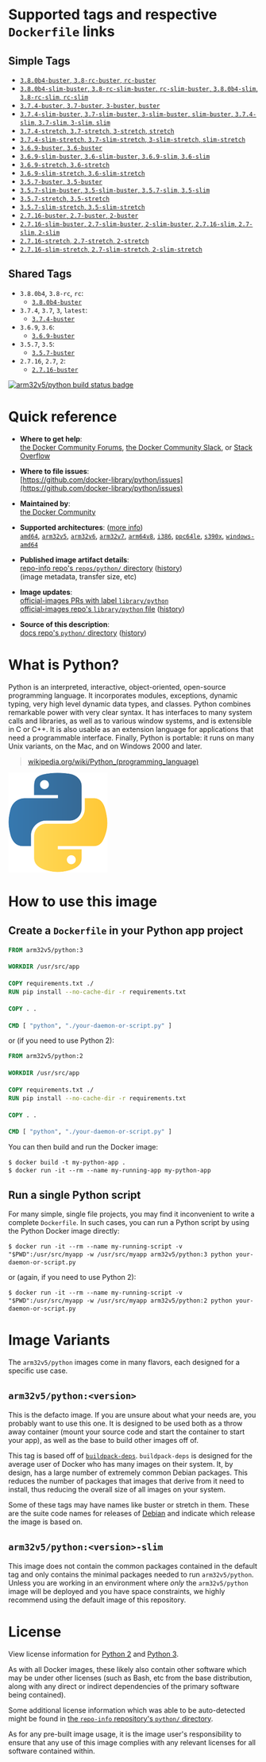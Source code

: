 <!--

********************************************************************************

WARNING:

    DO NOT EDIT "python/README.md"

    IT IS AUTO-GENERATED

    (from the other files in "python/" combined with a set of templates)

********************************************************************************

-->

# Supported tags and respective `Dockerfile` links

## Simple Tags

-	[`3.8.0b4-buster`, `3.8-rc-buster`, `rc-buster`](https://github.com/docker-library/python/blob/5f5b1bfb9466f0ac8fbd7b615b99493532d42ae8/3.8-rc/buster/Dockerfile)
-	[`3.8.0b4-slim-buster`, `3.8-rc-slim-buster`, `rc-slim-buster`, `3.8.0b4-slim`, `3.8-rc-slim`, `rc-slim`](https://github.com/docker-library/python/blob/5f5b1bfb9466f0ac8fbd7b615b99493532d42ae8/3.8-rc/buster/slim/Dockerfile)
-	[`3.7.4-buster`, `3.7-buster`, `3-buster`, `buster`](https://github.com/docker-library/python/blob/c3233a936f58bee7c6899d3e381f23ed12cfc7a8/3.7/buster/Dockerfile)
-	[`3.7.4-slim-buster`, `3.7-slim-buster`, `3-slim-buster`, `slim-buster`, `3.7.4-slim`, `3.7-slim`, `3-slim`, `slim`](https://github.com/docker-library/python/blob/c3233a936f58bee7c6899d3e381f23ed12cfc7a8/3.7/buster/slim/Dockerfile)
-	[`3.7.4-stretch`, `3.7-stretch`, `3-stretch`, `stretch`](https://github.com/docker-library/python/blob/c3233a936f58bee7c6899d3e381f23ed12cfc7a8/3.7/stretch/Dockerfile)
-	[`3.7.4-slim-stretch`, `3.7-slim-stretch`, `3-slim-stretch`, `slim-stretch`](https://github.com/docker-library/python/blob/c3233a936f58bee7c6899d3e381f23ed12cfc7a8/3.7/stretch/slim/Dockerfile)
-	[`3.6.9-buster`, `3.6-buster`](https://github.com/docker-library/python/blob/35566cb6b14961c369e935b85b4c8879e6901ccc/3.6/buster/Dockerfile)
-	[`3.6.9-slim-buster`, `3.6-slim-buster`, `3.6.9-slim`, `3.6-slim`](https://github.com/docker-library/python/blob/35566cb6b14961c369e935b85b4c8879e6901ccc/3.6/buster/slim/Dockerfile)
-	[`3.6.9-stretch`, `3.6-stretch`](https://github.com/docker-library/python/blob/35566cb6b14961c369e935b85b4c8879e6901ccc/3.6/stretch/Dockerfile)
-	[`3.6.9-slim-stretch`, `3.6-slim-stretch`](https://github.com/docker-library/python/blob/35566cb6b14961c369e935b85b4c8879e6901ccc/3.6/stretch/slim/Dockerfile)
-	[`3.5.7-buster`, `3.5-buster`](https://github.com/docker-library/python/blob/e0f2cbdfe6affd5280091cc424ba2480a4447a69/3.5/buster/Dockerfile)
-	[`3.5.7-slim-buster`, `3.5-slim-buster`, `3.5.7-slim`, `3.5-slim`](https://github.com/docker-library/python/blob/e0f2cbdfe6affd5280091cc424ba2480a4447a69/3.5/buster/slim/Dockerfile)
-	[`3.5.7-stretch`, `3.5-stretch`](https://github.com/docker-library/python/blob/e0f2cbdfe6affd5280091cc424ba2480a4447a69/3.5/stretch/Dockerfile)
-	[`3.5.7-slim-stretch`, `3.5-slim-stretch`](https://github.com/docker-library/python/blob/e0f2cbdfe6affd5280091cc424ba2480a4447a69/3.5/stretch/slim/Dockerfile)
-	[`2.7.16-buster`, `2.7-buster`, `2-buster`](https://github.com/docker-library/python/blob/aba58b3895e9f50a1323623c18ebe7c969245abc/2.7/buster/Dockerfile)
-	[`2.7.16-slim-buster`, `2.7-slim-buster`, `2-slim-buster`, `2.7.16-slim`, `2.7-slim`, `2-slim`](https://github.com/docker-library/python/blob/aba58b3895e9f50a1323623c18ebe7c969245abc/2.7/buster/slim/Dockerfile)
-	[`2.7.16-stretch`, `2.7-stretch`, `2-stretch`](https://github.com/docker-library/python/blob/aba58b3895e9f50a1323623c18ebe7c969245abc/2.7/stretch/Dockerfile)
-	[`2.7.16-slim-stretch`, `2.7-slim-stretch`, `2-slim-stretch`](https://github.com/docker-library/python/blob/aba58b3895e9f50a1323623c18ebe7c969245abc/2.7/stretch/slim/Dockerfile)

## Shared Tags

-	`3.8.0b4`, `3.8-rc`, `rc`:
	-	[`3.8.0b4-buster`](https://github.com/docker-library/python/blob/5f5b1bfb9466f0ac8fbd7b615b99493532d42ae8/3.8-rc/buster/Dockerfile)
-	`3.7.4`, `3.7`, `3`, `latest`:
	-	[`3.7.4-buster`](https://github.com/docker-library/python/blob/c3233a936f58bee7c6899d3e381f23ed12cfc7a8/3.7/buster/Dockerfile)
-	`3.6.9`, `3.6`:
	-	[`3.6.9-buster`](https://github.com/docker-library/python/blob/35566cb6b14961c369e935b85b4c8879e6901ccc/3.6/buster/Dockerfile)
-	`3.5.7`, `3.5`:
	-	[`3.5.7-buster`](https://github.com/docker-library/python/blob/e0f2cbdfe6affd5280091cc424ba2480a4447a69/3.5/buster/Dockerfile)
-	`2.7.16`, `2.7`, `2`:
	-	[`2.7.16-buster`](https://github.com/docker-library/python/blob/aba58b3895e9f50a1323623c18ebe7c969245abc/2.7/buster/Dockerfile)

[![arm32v5/python build status badge](https://img.shields.io/jenkins/s/https/doi-janky.infosiftr.net/job/multiarch/job/arm32v5/job/python.svg?label=arm32v5/python%20%20build%20job)](https://doi-janky.infosiftr.net/job/multiarch/job/arm32v5/job/python/)

# Quick reference

-	**Where to get help**:  
	[the Docker Community Forums](https://forums.docker.com/), [the Docker Community Slack](https://blog.docker.com/2016/11/introducing-docker-community-directory-docker-community-slack/), or [Stack Overflow](https://stackoverflow.com/search?tab=newest&q=docker)

-	**Where to file issues**:  
	[https://github.com/docker-library/python/issues](https://github.com/docker-library/python/issues)

-	**Maintained by**:  
	[the Docker Community](https://github.com/docker-library/python)

-	**Supported architectures**: ([more info](https://github.com/docker-library/official-images#architectures-other-than-amd64))  
	[`amd64`](https://hub.docker.com/r/amd64/python/), [`arm32v5`](https://hub.docker.com/r/arm32v5/python/), [`arm32v6`](https://hub.docker.com/r/arm32v6/python/), [`arm32v7`](https://hub.docker.com/r/arm32v7/python/), [`arm64v8`](https://hub.docker.com/r/arm64v8/python/), [`i386`](https://hub.docker.com/r/i386/python/), [`ppc64le`](https://hub.docker.com/r/ppc64le/python/), [`s390x`](https://hub.docker.com/r/s390x/python/), [`windows-amd64`](https://hub.docker.com/r/winamd64/python/)

-	**Published image artifact details**:  
	[repo-info repo's `repos/python/` directory](https://github.com/docker-library/repo-info/blob/master/repos/python) ([history](https://github.com/docker-library/repo-info/commits/master/repos/python))  
	(image metadata, transfer size, etc)

-	**Image updates**:  
	[official-images PRs with label `library/python`](https://github.com/docker-library/official-images/pulls?q=label%3Alibrary%2Fpython)  
	[official-images repo's `library/python` file](https://github.com/docker-library/official-images/blob/master/library/python) ([history](https://github.com/docker-library/official-images/commits/master/library/python))

-	**Source of this description**:  
	[docs repo's `python/` directory](https://github.com/docker-library/docs/tree/master/python) ([history](https://github.com/docker-library/docs/commits/master/python))

# What is Python?

Python is an interpreted, interactive, object-oriented, open-source programming language. It incorporates modules, exceptions, dynamic typing, very high level dynamic data types, and classes. Python combines remarkable power with very clear syntax. It has interfaces to many system calls and libraries, as well as to various window systems, and is extensible in C or C++. It is also usable as an extension language for applications that need a programmable interface. Finally, Python is portable: it runs on many Unix variants, on the Mac, and on Windows 2000 and later.

> [wikipedia.org/wiki/Python_(programming_language)](https://en.wikipedia.org/wiki/Python_%28programming_language%29)

![logo](https://raw.githubusercontent.com/docker-library/docs/01c12653951b2fe592c1f93a13b4e289ada0e3a1/python/logo.png)

# How to use this image

## Create a `Dockerfile` in your Python app project

```dockerfile
FROM arm32v5/python:3

WORKDIR /usr/src/app

COPY requirements.txt ./
RUN pip install --no-cache-dir -r requirements.txt

COPY . .

CMD [ "python", "./your-daemon-or-script.py" ]
```

or (if you need to use Python 2):

```dockerfile
FROM arm32v5/python:2

WORKDIR /usr/src/app

COPY requirements.txt ./
RUN pip install --no-cache-dir -r requirements.txt

COPY . .

CMD [ "python", "./your-daemon-or-script.py" ]
```

You can then build and run the Docker image:

```console
$ docker build -t my-python-app .
$ docker run -it --rm --name my-running-app my-python-app
```

## Run a single Python script

For many simple, single file projects, you may find it inconvenient to write a complete `Dockerfile`. In such cases, you can run a Python script by using the Python Docker image directly:

```console
$ docker run -it --rm --name my-running-script -v "$PWD":/usr/src/myapp -w /usr/src/myapp arm32v5/python:3 python your-daemon-or-script.py
```

or (again, if you need to use Python 2):

```console
$ docker run -it --rm --name my-running-script -v "$PWD":/usr/src/myapp -w /usr/src/myapp arm32v5/python:2 python your-daemon-or-script.py
```

# Image Variants

The `arm32v5/python` images come in many flavors, each designed for a specific use case.

## `arm32v5/python:<version>`

This is the defacto image. If you are unsure about what your needs are, you probably want to use this one. It is designed to be used both as a throw away container (mount your source code and start the container to start your app), as well as the base to build other images off of.

This tag is based off of [`buildpack-deps`](https://hub.docker.com/_/buildpack-deps/). `buildpack-deps` is designed for the average user of Docker who has many images on their system. It, by design, has a large number of extremely common Debian packages. This reduces the number of packages that images that derive from it need to install, thus reducing the overall size of all images on your system.

Some of these tags may have names like buster or stretch in them. These are the suite code names for releases of [Debian](https://wiki.debian.org/DebianReleases) and indicate which release the image is based on.

## `arm32v5/python:<version>-slim`

This image does not contain the common packages contained in the default tag and only contains the minimal packages needed to run `arm32v5/python`. Unless you are working in an environment where *only* the `arm32v5/python` image will be deployed and you have space constraints, we highly recommend using the default image of this repository.

# License

View license information for [Python 2](https://docs.python.org/2/license.html) and [Python 3](https://docs.python.org/3/license.html).

As with all Docker images, these likely also contain other software which may be under other licenses (such as Bash, etc from the base distribution, along with any direct or indirect dependencies of the primary software being contained).

Some additional license information which was able to be auto-detected might be found in [the `repo-info` repository's `python/` directory](https://github.com/docker-library/repo-info/tree/master/repos/python).

As for any pre-built image usage, it is the image user's responsibility to ensure that any use of this image complies with any relevant licenses for all software contained within.

